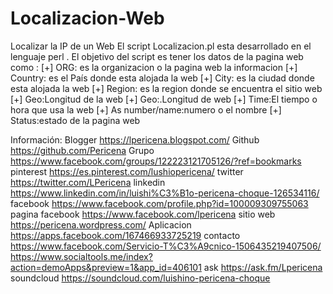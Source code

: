 # Localizacion-Web
Localizar la IP de un Web
El script Localizacion.pl esta desarrollado en el lenguaje perl .
El objetivo del script es tener los datos de la pagina web como :
                                               [+] ORG: es la organizacion o la pagina web la informacion
                                               [+] Country: es el País donde esta alojada la web
                                               [+] City: es la ciudad donde esta alojada la web
                                               [+] Region: es la region donde se encuentra el sitio web
                                               [+] Geo:Longitud de la web
                                               [+] Geo:.Longitud de web
                                               [+] Time:El tiempo o hora que usa la web
                                               [+] As number/name:numero o el nombre 
                                               [+] Status:estado de la pagina web
                                              
Información:
Blogger          https://lpericena.blogspot.com/
Github            https://github.com/Pericena
Grupo            https://www.facebook.com/groups/122223121705126/?ref=bookmarks
pinterest        https://es.pinterest.com/lushiopericena/
twitter             https://twitter.com/LPericena
linkedin          https://www.linkedin.com/in/luishi%C3%B1o-pericena-choque-126534116/
facebook       https://www.facebook.com/profile.php?id=100009309755063
pagina facebook  https://www.facebook.com/lpericena
sitio web        https://pericena.wordpress.com/
Aplicacion     https://apps.facebook.com/167466933725219
contacto        https://www.facebook.com/Servicio-T%C3%A9cnico-1506435219407506/
https://www.socialtools.me/index?action=demoApps&preview=1&app_id=406101
ask      https://ask.fm/Lpericena
soundcloud   https://soundcloud.com/luishino-pericena-choque                                             
